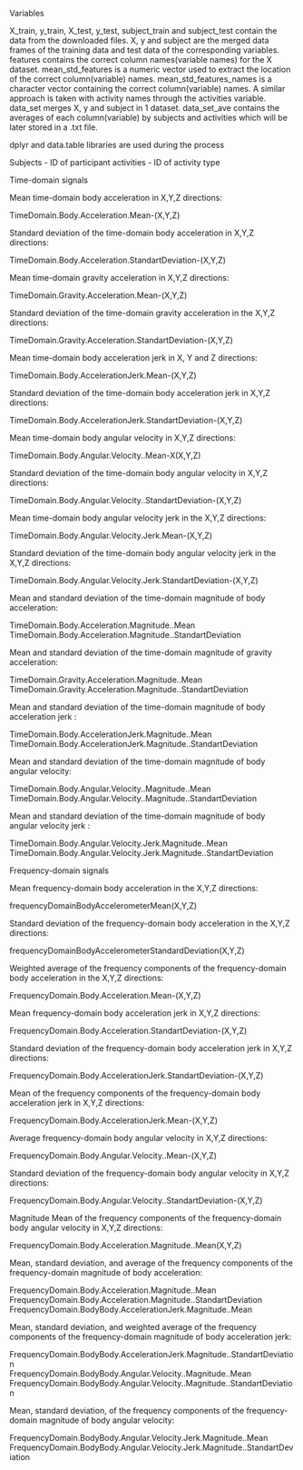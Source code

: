 Variables

X_train, y_train, X_test, y_test, subject_train and subject_test contain the data from the downloaded files.
X, y and subject are the merged data frames of the training data and test data of the corresponding variables. 
features contains the correct column names(variable names) for the X dataset.
mean_std_features is a numeric vector used to extract the location of the correct column(variable) names.
mean_std_features_names is a character vector containing the correct column(variable) names.
A similar approach is taken with activity names through the activities variable.
data_set merges X, y and subject in 1 dataset.
data_set_ave contains the averages of each column(variable) by subjects and activities which will be later stored in a .txt file.

dplyr and data.table libraries are used during the process

Subjects - ID of participant
activities - ID of activity type

Time-domain signals

Mean time-domain body acceleration in X,Y,Z directions:

TimeDomain.Body.Acceleration.Mean-(X,Y,Z)

Standard deviation of the time-domain body acceleration in X,Y,Z directions:

TimeDomain.Body.Acceleration.StandartDeviation-(X,Y,Z)

Mean time-domain gravity acceleration in X,Y,Z directions:

TimeDomain.Gravity.Acceleration.Mean-(X,Y,Z)

Standard deviation of the time-domain gravity acceleration in the X,Y,Z directions:

TimeDomain.Gravity.Acceleration.StandartDeviation-(X,Y,Z)

Mean time-domain body acceleration jerk in X, Y and Z directions:

TimeDomain.Body.AccelerationJerk.Mean-(X,Y,Z)

Standard deviation of the time-domain body acceleration jerk in X,Y,Z directions:

TimeDomain.Body.AccelerationJerk.StandartDeviation-(X,Y,Z)

Mean time-domain body angular velocity in X,Y,Z directions:

TimeDomain.Body.Angular.Velocity..Mean-X(X,Y,Z)

Standard deviation of the time-domain body angular velocity in X,Y,Z directions:

TimeDomain.Body.Angular.Velocity..StandartDeviation-(X,Y,Z)

Mean time-domain body angular velocity jerk in the X,Y,Z directions:

TimeDomain.Body.Angular.Velocity.Jerk.Mean-(X,Y,Z)

Standard deviation of the time-domain body angular velocity jerk in the X,Y,Z directions:

TimeDomain.Body.Angular.Velocity.Jerk.StandartDeviation-(X,Y,Z)

Mean and standard deviation of the time-domain magnitude of body acceleration:

TimeDomain.Body.Acceleration.Magnitude..Mean                             
TimeDomain.Body.Acceleration.Magnitude..StandartDeviation

Mean and standard deviation of the time-domain magnitude of gravity acceleration:

TimeDomain.Gravity.Acceleration.Magnitude..Mean                          
TimeDomain.Gravity.Acceleration.Magnitude..StandartDeviation

Mean and standard deviation of the time-domain magnitude of body acceleration jerk :

TimeDomain.Body.AccelerationJerk.Magnitude..Mean                          
TimeDomain.Body.AccelerationJerk.Magnitude..StandartDeviation 

Mean and standard deviation of the time-domain magnitude of body angular velocity:

TimeDomain.Body.Angular.Velocity..Magnitude..Mean                          
TimeDomain.Body.Angular.Velocity..Magnitude..StandartDeviation

Mean and standard deviation of the time-domain magnitude of body angular velocity jerk :

TimeDomain.Body.Angular.Velocity.Jerk.Magnitude..Mean                    
TimeDomain.Body.Angular.Velocity.Jerk.Magnitude..StandartDeviation

Frequency-domain signals

Mean frequency-domain body acceleration in the X,Y,Z directions:

frequencyDomainBodyAccelerometerMean(X,Y,Z)

Standard deviation of the frequency-domain body acceleration in the X,Y,Z directions:

frequencyDomainBodyAccelerometerStandardDeviation(X,Y,Z)

Weighted average of the frequency components of the frequency-domain body acceleration in the X,Y,Z directions:

FrequencyDomain.Body.Acceleration.Mean-(X,Y,Z)

Mean frequency-domain body acceleration jerk in X,Y,Z directions:

FrequencyDomain.Body.Acceleration.StandartDeviation-(X,Y,Z)

Standard deviation of the frequency-domain body acceleration jerk in X,Y,Z directions:

FrequencyDomain.Body.AccelerationJerk.StandartDeviation-(X,Y,Z)

Mean of the frequency components of the frequency-domain body acceleration jerk in X,Y,Z directions:

FrequencyDomain.Body.AccelerationJerk.Mean-(X,Y,Z)

Average frequency-domain body angular velocity in X,Y,Z directions:

FrequencyDomain.Body.Angular.Velocity..Mean-(X,Y,Z)

Standard deviation of the frequency-domain body angular velocity in X,Y,Z directions:

FrequencyDomain.Body.Angular.Velocity..StandartDeviation-(X,Y,Z)

Magnitude Mean of the frequency components of the frequency-domain body angular velocity in X,Y,Z directions:

FrequencyDomain.Body.Acceleration.Magnitude..Mean(X,Y,Z)

Mean, standard deviation, and average of the frequency components of the frequency-domain magnitude of body acceleration:

FrequencyDomain.Body.Acceleration.Magnitude..Mean                          
FrequencyDomain.Body.Acceleration.Magnitude..StandartDeviation           
FrequencyDomain.BodyBody.AccelerationJerk.Magnitude..Mean

Mean, standard deviation, and weighted average of the frequency components of the frequency-domain magnitude of body acceleration jerk:

FrequencyDomain.BodyBody.AccelerationJerk.Magnitude..StandartDeviation    
FrequencyDomain.BodyBody.Angular.Velocity..Magnitude..Mean                
FrequencyDomain.BodyBody.Angular.Velocity..Magnitude..StandartDeviation

Mean, standard deviation, of the frequency components of the frequency-domain magnitude of body angular velocity:

FrequencyDomain.BodyBody.Angular.Velocity.Jerk.Magnitude..Mean            
FrequencyDomain.BodyBody.Angular.Velocity.Jerk.Magnitude..StandartDeviation


